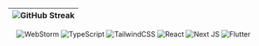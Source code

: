 | ![GitHub Streak](https://streak-stats.demolab.com/?user=lnngn&card_width=1000&theme=transparent&hide_border=true&hide_longest_streak=true&hide_total_contributions=false&border_radius=0) |
| :---: |

<div align='center'>

![WebStorm](https://img.shields.io/badge/webstorm-143?style=for-the-badge&logo=webstorm&logoColor=black&color=94d2bd)
![TypeScript](https://img.shields.io/badge/typescript-%23007ACC.svg?style=for-the-badge&logo=typescript&logoColor=black&color=2B3A67)
![TailwindCSS](https://img.shields.io/badge/tailwindcss-%2338B2AC.svg?style=for-the-badge&logo=tailwind-css&logoColor=white&color=ee9b00)
![React](https://img.shields.io/badge/react-%2320232a.svg?style=for-the-badge&logo=react&logoColor=white&color=ca6702)
![Next JS](https://img.shields.io/badge/Next-black?style=for-the-badge&logo=next.js&logoColor=white&color=0a9396)
![Flutter](https://img.shields.io/badge/Flutter-%2302569B.svg?style=for-the-badge&logo=Flutter&logoColor=white&color=ae2012)

</div>

